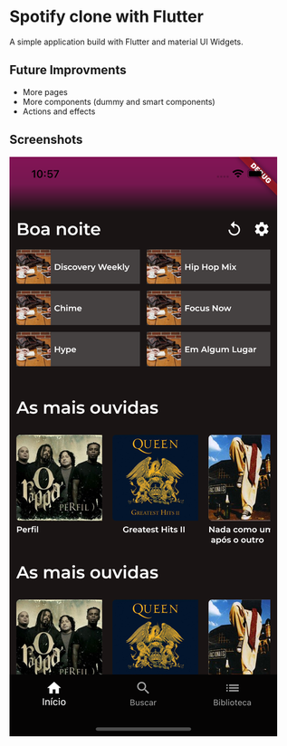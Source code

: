 
# Spotify clone with Flutter

A simple application build with Flutter and material UI Widgets.




## Future Improvments

* More pages
* More components (dummy and smart components)
* Actions and effects
## Screenshots

![alt text](print_home.png)

